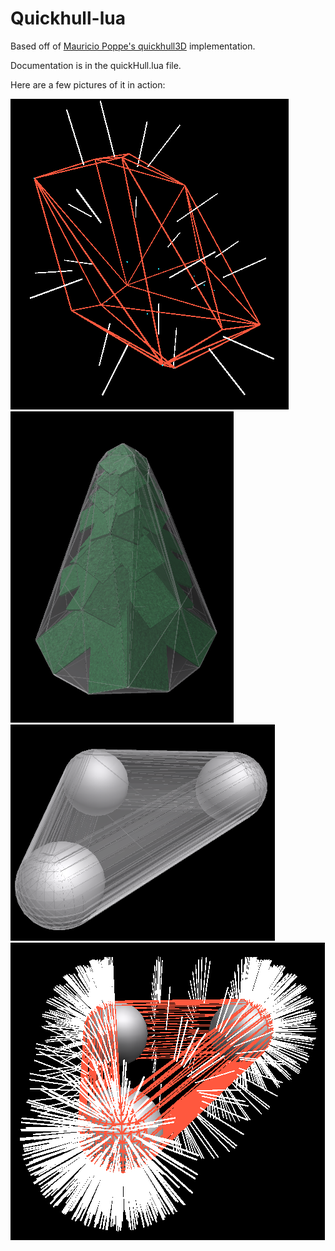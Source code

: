 # Quickhull-lua
Based off of [Mauricio Poppe's quickhull3D](https://github.com/mauriciopoppe/quickhull3d) implementation.

Documentation is in the quickHull.lua file.

Here are a few pictures of it in action:

![img1](img/img1.png)
![img2](img/img2.png)
![img3](img/img3.png)
![img4](img/img4.png)
